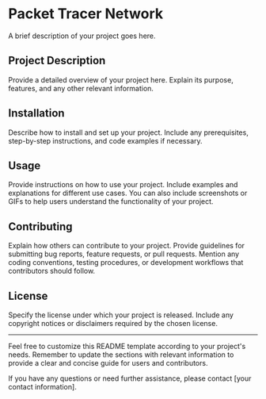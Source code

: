 # Packet Tracer Network

A brief description of your project goes here.

## Project Description

Provide a detailed overview of your project here. Explain its purpose, features, and any other relevant information.

## Installation

Describe how to install and set up your project. Include any prerequisites, step-by-step instructions, and code examples if necessary.

## Usage

Provide instructions on how to use your project. Include examples and explanations for different use cases. You can also include screenshots or GIFs to help users understand the functionality of your project.

## Contributing

Explain how others can contribute to your project. Provide guidelines for submitting bug reports, feature requests, or pull requests. Mention any coding conventions, testing procedures, or development workflows that contributors should follow.

## License

Specify the license under which your project is released. Include any copyright notices or disclaimers required by the chosen license.

---

Feel free to customize this README template according to your project's needs. Remember to update the sections with relevant information to provide a clear and concise guide for users and contributors.

If you have any questions or need further assistance, please contact [your contact information].
